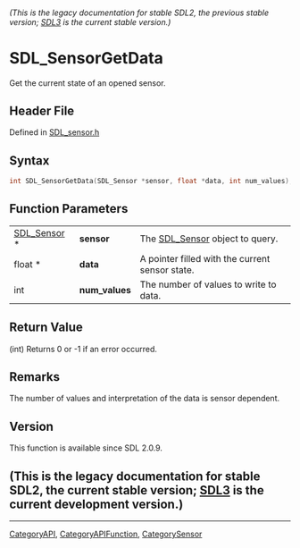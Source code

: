 ###### (This is the legacy documentation for stable SDL2, the previous stable version; [SDL3](https://wiki.libsdl.org/SDL3/) is the current stable version.)
# SDL_SensorGetData

Get the current state of an opened sensor.

## Header File

Defined in [SDL_sensor.h](https://github.com/libsdl-org/SDL/blob/SDL2/include/SDL_sensor.h)

## Syntax

```c
int SDL_SensorGetData(SDL_Sensor *sensor, float *data, int num_values);
```

## Function Parameters

|                            |                |                                                 |
| -------------------------- | -------------- | ----------------------------------------------- |
| [SDL_Sensor](SDL_Sensor) * | **sensor**     | The [SDL_Sensor](SDL_Sensor) object to query.   |
| float *                    | **data**       | A pointer filled with the current sensor state. |
| int                        | **num_values** | The number of values to write to data.          |

## Return Value

(int) Returns 0 or -1 if an error occurred.

## Remarks

The number of values and interpretation of the data is sensor dependent.

## Version

This function is available since SDL 2.0.9.

## (This is the legacy documentation for stable SDL2, the current stable version; [SDL3](https://wiki.libsdl.org/SDL3/) is the current development version.)



----
[CategoryAPI](CategoryAPI), [CategoryAPIFunction](CategoryAPIFunction), [CategorySensor](CategorySensor)

